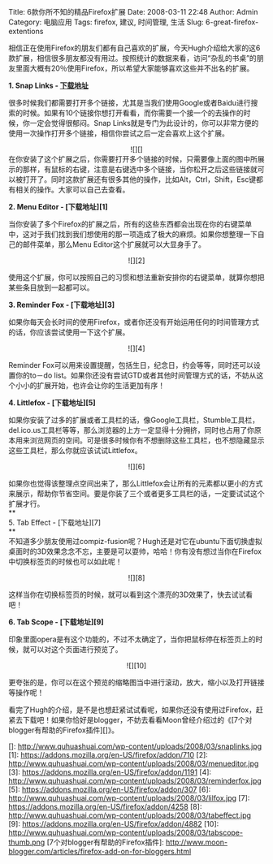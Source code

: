 Title: 6款你所不知的精品Firefox扩展
Date: 2008-03-11 22:48
Author: Admin
Category: 电脑应用
Tags: firefox, 建议, 时间管理, 生活
Slug: 6-great-firefox-extentions

相信正在使用Firefox的朋友们都有自己喜欢的扩展，今天Hugh介绍给大家的这6款扩展，相信很多朋友都没有用过。按照统计的数据来看，访问“杂乱的书桌”的朋友里面大概有20％使用Firefox，所以希望大家能够喜欢这些并不出名的扩展。  
  
**1. Snap Links - [下载地址][]**  
  
很多时候我们都需要打开多个链接，尤其是当我们使用Google或者Baidu进行搜索的时候。如果有10个链接你想打开看看，而你需要一个接一个的去操作的时候，你一定会觉得很郁闷。Snap
Links就是专门为此设计的，你可以非常方便的使用一次操作打开多个链接，相信你尝试之后一定会喜欢上这个扩展。  

<div align="center">
![][]

</div>
在你安装了这个扩展之后，你需要打开多个链接的时候，只需要像上面的图中所展示的那样，有鼠标的右键，注意是右键选中多个链接，当你松开之后这些链接就可以被打开了。同时这款扩展还有很多其他的操作，比如Alt，Ctrl，Shift，Esc键都有相关的操作。大家可以自己去查看。  
  
**2. Menu Editor - [下载地址][1]**  
  
当你安装了多个Firefox的扩展之后，所有的这些东西都会出现在你的右键菜单中，这对于我们找到我们想使用的那一项造成了极大的麻烦。如果你想整理一下自己的邮件菜单，那么Menu
Editor这个扩展就可以大显身手了。  
  

<div align="center">
![][2]

</div>
  
使用这个扩展，你可以按照自己的习惯和想法重新安排你的右键菜单，就算你想把某些条目放到一起都可以。  
  
**3. Reminder Fox - [下载地址][3]**  
  
如果你每天会长时间的使用Firefox，或者你还没有开始运用任何的时间管理方式的话，你应该尝试使用一下这个扩展。  
  

<div align="center">
![][4]

</div>
  
Reminder
Fox可以用来设置提醒，包括生日，纪念日，约会等等，同时还可以设置你的to－do
list。如果你还没有尝试GTD或者其他时间管理方式的话，不妨从这个小小的扩展开始，也许会让你的生活更加有序！  
  
**4. Littlefox - [下载地址][5]**  
  
如果你安装了过多的扩展或者工具栏的话，像Google工具栏，Stumble工具栏，del.ico.us工具栏等等，那么浏览器的上方一定显得十分拥挤，同时也占用了你原本用来浏览网页的空间。可是很多时候你有不想删除这些工具栏，也不想隐藏显示这些工具栏，那么你就应该试试Littlefox。  
  

<div align="center">
![][6]

</div>
  
如果你也觉得该整理点空间出来了，那么Littlefox会让所有的元素都以更小的方式来展示，帮助你节省空间。要是你装了三个或者更多工具栏的话，一定要试试这个扩展才行。  
**  
5. Tab Effect - [下载地址][7]  
**  
不知道多少朋友使用过compiz-fusion呢？Hugh还是对它在ubuntu下面切换虚拟桌面时的3D效果念念不忘，主要是可以耍帅，哈哈！你有没有想过当你在Firefox中切换标签页的时候也可以如此呢！  
  

<div align="center">
![][8]

</div>
  
这样当你在切换标签页的时候，就可以看到这个漂亮的3D效果了，快去试试看吧！  
  
**6. Tab Scope - [下载地址][9]**  
  
印象里面opera是有这个功能的，不过不太确定了，当你把鼠标停在标签页上的时候，就可以对这个页面进行预览了。  
  

<div align="center">
![][10]  

</div>
  
更夸张的是，你可以在这个预览的缩略图当中进行滚动，放大，缩小以及打开链接等操作呢！

</p>

看完了Hugh的介绍，是不是也想赶紧试试看呢，如果你还没有使用过Firefox，赶紧去下载吧！如果你恰好是blogger，不妨去看看Moon曾经介绍过的《[7个对blogger有帮助的Firefox插件][]》。

  [下载地址]: https://addons.mozilla.org/en-US/firefox/addon/4336
  []: http://www.quhuashuai.com/wp-content/uploads/2008/03/snaplinks.jpg
  [1]: https://addons.mozilla.org/en-US/firefox/addon/710
  [2]: http://www.quhuashuai.com/wp-content/uploads/2008/03/menueditor.jpg
  [3]: https://addons.mozilla.org/en-US/firefox/addon/1191
  [4]: http://www.quhuashuai.com/wp-content/uploads/2008/03/reminderfox.jpg
  [5]: https://addons.mozilla.org/en-US/firefox/addon/307
  [6]: http://www.quhuashuai.com/wp-content/uploads/2008/03/lilfox.jpg
  [7]: https://addons.mozilla.org/en-US/firefox/addon/4258
  [8]: http://www.quhuashuai.com/wp-content/uploads/2008/03/tabeffect.jpg
  [9]: https://addons.mozilla.org/en-US/firefox/addon/4882
  [10]: http://www.quhuashuai.com/wp-content/uploads/2008/03/tabscope-thumb.png
  [7个对blogger有帮助的Firefox插件]: http://www.moon-blogger.com/articles/firefox-add-on-for-bloggers.html
